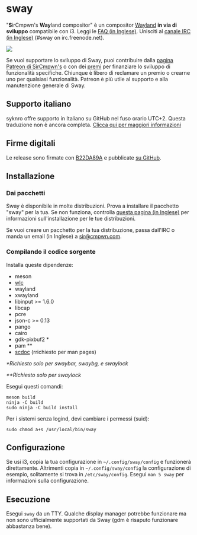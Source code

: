 # sway

"**S**irCmpwn's **Way**land compositor" è un compositor 
[Wayland](http://wayland.freedesktop.org/) **in via di sviluppo** 
compatibile con i3.
Leggi le [FAQ (in Inglese)](https://github.com/swaywm/sway/wiki). Unisciti al
[canale IRC (in Inglese)](http://webchat.freenode.net/?channels=sway&uio=d4) (#sway on
irc.freenode.net).

[![](https://sr.ht/ICd5.png)](https://sr.ht/ICd5.png)

Se vuoi supportare lo sviluppo di Sway, puoi contribuire dalla 
[pagina Patreon di SirCmpwn's](https://patreon.com/sircmpwn) o con dei
[premi](https://github.com/swaywm/sway/issues/986) per finanziare lo sviluppo
di funzionalità specifiche.
Chiunque è libero di reclamare un premio o crearne uno per qualsiasi funzionalità.
Patreon è più utile al supporto e alla manutenzione generale di Sway.

## Supporto italiano
syknro offre supporto in Italiano su GitHub nel fuso orario UTC+2.
Questa traduzione non è ancora completa. [Clicca qui per maggiori informazioni](https://github.com/swaywm/sway/issues/1318)

## Firme digitali

Le release sono firmate con [B22DA89A](http://pgp.mit.edu/pks/lookup?op=vindex&search=0x52CB6609B22DA89A)
e pubblicate [su GitHub](https://github.com/swaywm/sway/releases).

## Installazione

### Dai pacchetti

Sway è disponibile in molte distribuzioni. Prova a installare il pacchetto "sway" per la tua.
Se non funziona, controlla [questa pagina (in Inglese)](https://github.com/swaywm/sway/wiki/Unsupported-packages)
per informazioni sull'installazione per le tue distribuzioni.

Se vuoi creare un pacchetto per la tua distribuzione, passa dall'IRC o manda un email (in Inglese)
a sir@cmpwn.com.

### Compilando il codice sorgente

Installa queste dipendenze:

* meson
* [wlc](https://github.com/Cloudef/wlc)
* wayland
* xwayland
* libinput >= 1.6.0
* libcap
* pcre
* json-c >= 0.13
* pango
* cairo
* gdk-pixbuf2 *
* pam **
* [scdoc](https://git.sr.ht/~sircmpwn/scdoc) (rrichiesto per man pages)

_\*Richiesto solo per swaybar, swaybg, e swaylock_

_\*\*Richiesto solo per swaylock_

Esegui questi comandi:

    meson build
    ninja -C build
    sudo ninja -C build install

Per i sistemi senza logind, devi cambiare i permessi (suid):

    sudo chmod a+s /usr/local/bin/sway

## Configurazione

Se usi i3, copia la tua configurazione in `~/.config/sway/config` e
funzionerà direttamente. 
Altrimenti copia in `~/.config/sway/config` la configurazione di esempio, 
solitamente si trova in `/etc/sway/config`.
Esegui `man 5 sway` per informazioni sulla configurazione.

## Esecuzione

Esegui `sway` da un TTY. Qualche display manager potrebbe funzionare ma non sono
ufficialmente supportati da Sway (gdm è risaputo funzionare abbastanza bene).
